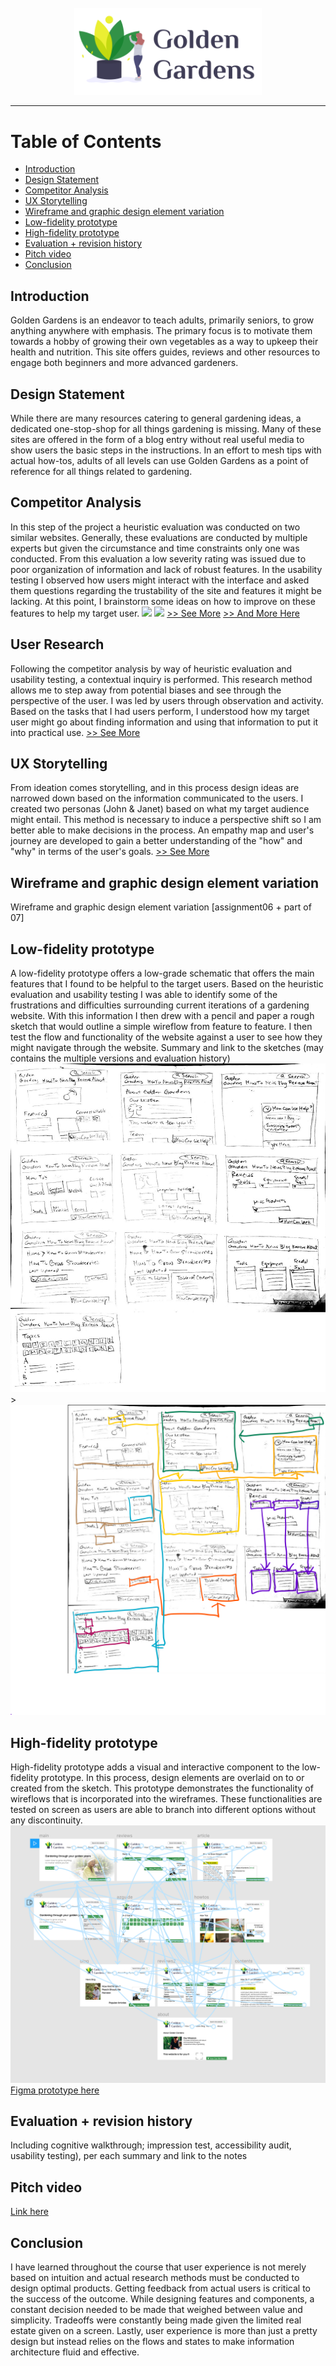 <div align="center">
  <br>
  <img src="/img/gg.png" alt="Golden Gardens" width="300"/>
  <br>  
  <p align="center">
  </p>
</div>

---

# Table of Contents
  - [Introduction](#introduction)
  - [Design Statement](#design-statement)
  - [Competitor Analysis](#competitor-analysis)
  - [UX Storytelling](#ux-storytelling)
  - [Wireframe and graphic design element variation](#wireframe)
  - [Low-fidelity prototype](#low-fidelity-prototype)
  - [High-fidelity prototype](#high-fidelity-prototype)
  - [Evaluation + revision history](#evaluation-+-revision-history)
  - [Pitch video](#pitch-video)
  - [Conclusion](#conclusion)

## Introduction

Golden Gardens is an endeavor to teach adults, primarily seniors, to grow anything anywhere with emphasis. The primary focus is to motivate them towards a hobby of growing their own vegetables as a way to upkeep their health and nutrition. This site offers guides, reviews and other resources to engage both beginners and more advanced gardeners. 

## Design Statement

While there are many resources catering to general gardening ideas, a dedicated one-stop-shop for all things gardening is missing. Many of these sites are offered in the form of a blog entry without real useful media to show users the basic steps in the instructions. In an effort to mesh tips with actual how-tos, adults of all levels can use Golden Gardens as a point of reference for all things related to gardening. 

## Competitor Analysis

In this step of the project a heuristic evaluation was conducted on two similar websites. Generally, these evaluations are conducted by multiple experts but given the circumstance and time constraints only one was conducted. From this evaluation a low severity rating was issued due to poor organization of information and lack of robust features. In the usability testing I observed how users might interact with the interface and asked them questions regarding the trustability of the site and features it might be lacking. At this point, I brainstorm some ideas on how to improve on these features to help my target user.
<img src=”https://github.com/monicakr1/DH110/blob/main/img/b.png”>
<img src=”https://github.com/monicakr1/DH110/blob/main/img/mc.jpg”>
[>> See More](https://github.com/monicakr1/DH110/blob/main/readme.md) [>> And More Here](https://github.com/monicakr1/DH110/blob/main/assignment03/readme.md)

## User Research 

Following the competitor analysis by way of heuristic evaluation and usability testing, a contextual inquiry is performed. This research method allows me to step away from potential biases and see through the perspective of the user. I was led by users through observation and activity. Based on the tasks that I had users perform, I understood how my target user might go about finding information and using that information to put it into practical use. 
[>> See More](https://github.com/monicakr1/DH110/blob/main/assignment03/readme.md)

## UX Storytelling

From ideation comes storytelling, and in this process design ideas are narrowed down based on the information communicated to the users. I created two personas (John & Janet) based on what my target audience might entail. This method is necessary to induce a perspective shift so I am better able to make decisions in the process. An empathy map and user's journey are developed to gain a better understanding of the "how" and "why" in terms of the user's goals.
[>> See More](https://github.com/monicakr1/DH110/blob/main/assignment04/readme.md)

## Wireframe and graphic design element variation
Wireframe and graphic design element variation [assignment06 + part of 07]

## Low-fidelity prototype
A low-fidelity prototype offers a low-grade schematic that offers the main features that I found to be helpful to the target users. Based on the heuristic evaluation and usability testing I was able to identify some of the frustrations and difficulties surrounding current iterations of a gardening website. With this information I then drew with a pencil and paper a rough sketch that would outline a simple wireflow from feature to feature. I then test the flow and functionality of the website against a user to see how they might navigate through the website.
Summary and link to the sketches (may contains the multiple versions and evaluation history)
<img src="https://github.com/monicakr1/DH110/blob/main/img/lf.jpg">>
<img src="https://github.com/monicakr1/DH110/blob/main/img/lf2.png">

## High-fidelity prototype
High-fidelity prototype adds a visual and interactive component to the low-fidelity prototype. In this process, design elements are overlaid on to or created from the sketch. This prototype demonstrates the functionality of wireflows that is incorporated into the wireframes. These functionalities are tested on screen as users are able to branch into different options without any discontinuity.  
<img src="https://github.com/monicakr1/DH110/blob/main/img/hf.png">
[Figma prototype here](https://www.figma.com/proto/dO4JkjyMrA4OO5bMbnHOiZ/Prototype?node-id=77%3A351&scaling=contain&page-id=0%3A1)

## Evaluation + revision history 
Including cognitive walkthrough; impression test, accessibility audit, usability testing), per each summary and link to the notes 

## Pitch video
[Link here](https://youtube.com)

## Conclusion
I have learned throughout the course that user experience is not merely based on intuition and actual research methods must be conducted to design optimal products. Getting feedback from actual users is critical to the success of the outcome. While designing features and components, a constant decision needed to be made that weighed between value and simplicity. Tradeoffs were constantly being made given the limited real estate given on a screen. Lastly, user experience is more than just a pretty design but instead relies on the flows and states to make information architecture fluid and effective.




